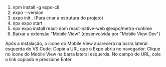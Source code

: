 1. npm install -g expo-cli
2. expo --version
3. expo init . (Para criar a estrutura do projeto)
4. npx expo start
5. npx expo install react-dom react-native-web @expo/metro-runtime
5. Baixar a extensão "Mobile View" (desenvolvida por "Mobile View Dev")

Após a instalação, o ícone do Mobile View aparecerá na barra lateral esquerda do VS Code.
Copie a URL que o Expo abriu no navegador. 
Clique no ícone do Mobile View na barra lateral esquerda.
No campo de URL, cole o link copiado e pressione Enter.